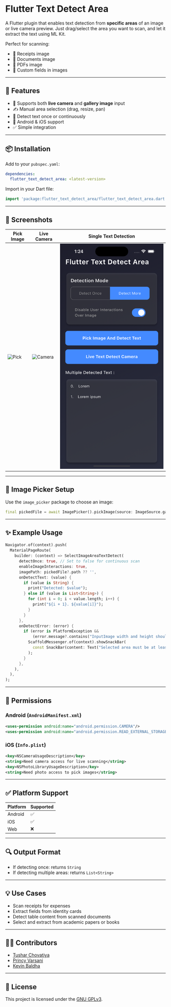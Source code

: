 # Flutter Text Detect Area

A Flutter plugin that enables text detection from **specific areas** of an image or live camera preview. Just drag/select the area you want to scan, and let it extract the text using ML Kit.

Perfect for scanning:
- 🧾 Receipts image
- 📄 Documents image
- 📘 PDFs image
- 🧠 Custom fields in images

---

## 🚀 Features

- 📸 Supports both **live camera** and **gallery image** input
- ✍️ Manual area selection (drag, resize, pan)
- 🔁 Detect text once or continuously
- 📱 Android & iOS support
- ✅ Simple integration

---

## 📦 Installation

Add to your `pubspec.yaml`:

```yaml
dependencies:
  flutter_text_detect_area: <latest-version>
```

Import in your Dart file:

```dart
import 'package:flutter_text_detect_area/flutter_text_detect_area.dart';
```

---

## 📸 Screenshots

| Pick Image | Live Camera    | Single Text Detection   |
|------------|----------------|-------------------------|
| ![Pick](https://raw.githubusercontent.com/techvootsolutions/flutter_text_detect_area/main/images/android.gif) | ![Camera](https://raw.githubusercontent.com/techvootsolutions/flutter_text_detect_area/main/images/camera.gif) | ![Single Text Detection](https://raw.githubusercontent.com/techvootsolutions/flutter_text_detect_area/main/images/3.png) |

---

## 📂 Image Picker Setup

Use the `image_picker` package to choose an image:

```dart
final pickedFile = await ImagePicker().pickImage(source: ImageSource.gallery);
```

---

## ✨ Example Usage

```dart
Navigator.of(context).push(
  MaterialPageRoute(
    builder: (context) => SelectImageAreaTextDetect(
      detectOnce: true, // Set to false for continuous scan
      enableImageInteractions: true,
      imagePath: pickedFile?.path ?? '',
      onDetectText: (value) {
        if (value is String) {
          print("Detected: $value");
        } else if (value is List<String>) {
          for (int i = 0; i < value.length; i++) {
            print("${i + 1}. ${value[i]}");
          }
        }
      },
      onDetectError: (error) {
        if (error is PlatformException &&
            (error.message?.contains("InputImage width and height should be at least 32!") ?? false)) {
          ScaffoldMessenger.of(context).showSnackBar(
            const SnackBar(content: Text("Selected area must be at least 32x32 pixels.")),
          );
        }
      },
    ),
  ),
);
```

---

## 🔐 Permissions

### Android (`AndroidManifest.xml`)

```xml
<uses-permission android:name="android.permission.CAMERA"/>
<uses-permission android:name="android.permission.READ_EXTERNAL_STORAGE"/>
```

### iOS (`Info.plist`)

```xml
<key>NSCameraUsageDescription</key>
<string>Need camera access for live scanning</string>
<key>NSPhotoLibraryUsageDescription</key>
<string>Need photo access to pick images</string>
```

---

## ✅ Platform Support

| Platform | Supported |
|----------|-----------|
| Android  | ✅         |
| iOS      | ✅         |
| Web      | ❌         |

---

## 🔍 Output Format

- If detecting once: returns `String`
- If detecting multiple areas: returns `List<String>`

---

## 💡 Use Cases

- Scan receipts for expenses
- Extract fields from identity cards
- Detect table content from scanned documents
- Select and extract from academic papers or books

---

## 👨‍💻 Contributors

- [Tushar Chovatiya](https://github.com/tusharchovatiya)
- [Princy Varsani](https://github.com/princy-varsani)
- [Kevin Baldha](https://github.com/Kevinbaldha)

---

## 📄 License

This project is licensed under the [GNU GPLv3](LICENSE).
